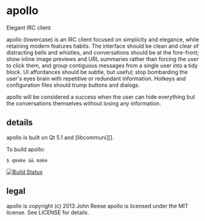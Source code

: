apollo
======

Elegant IRC client

apollo (lowercase) is an IRC client focused on simplicity and elegance, while
retaining modern features habits.  The interface should be clean and clear of
distracting bells and whistles, and conversations should be at the fore-front;
show inline image previews and URL summaries rather than forcing the user to
click them, and group contiguous messages from a single user into a tidy block.
UI affordances should be subtle, but useful; stop bombarding the user's eyes
brain with repetitive or redundant information.  Hotkeys and configuration files
should trump buttons and dialogs.

apollo will be considered a success when the user can hide everything but the
conversations themselves without losing any information.


details
-------

apollo is built on Qt 5.1 and [libcommuni][].

To build apollo:

    $ qmake && make

[![Build Status](https://travis-ci.org/jreese/apollo.png)](https://travis-ci.org/jreese/apollo)


legal
-----

apollo is copyright (c) 2013 John Reese
apollo is licensed under the MIT license.  See LICENSE for details.

